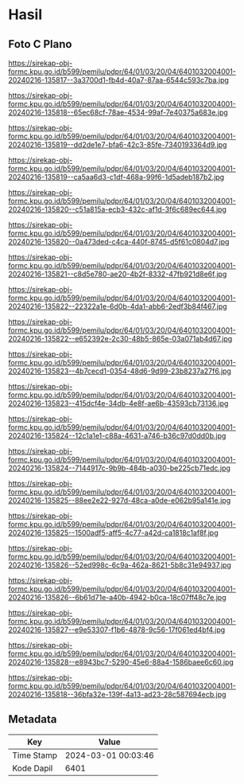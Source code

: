 # Hasil

## Foto C Plano

https://sirekap-obj-formc.kpu.go.id/b599/pemilu/pdpr/64/01/03/20/04/6401032004001-20240216-135817--3a3700d1-fb4d-40a7-87aa-6544c593c7ba.jpg

https://sirekap-obj-formc.kpu.go.id/b599/pemilu/pdpr/64/01/03/20/04/6401032004001-20240216-135818--65ec68cf-78ae-4534-99af-7e40375a683e.jpg

https://sirekap-obj-formc.kpu.go.id/b599/pemilu/pdpr/64/01/03/20/04/6401032004001-20240216-135819--dd2de1e7-bfa6-42c3-85fe-7340193364d9.jpg

https://sirekap-obj-formc.kpu.go.id/b599/pemilu/pdpr/64/01/03/20/04/6401032004001-20240216-135819--ca5aa6d3-c1df-468a-99f6-1d5adeb187b2.jpg

https://sirekap-obj-formc.kpu.go.id/b599/pemilu/pdpr/64/01/03/20/04/6401032004001-20240216-135820--c51a815a-ecb3-432c-af1d-3f6c689ec644.jpg

https://sirekap-obj-formc.kpu.go.id/b599/pemilu/pdpr/64/01/03/20/04/6401032004001-20240216-135820--0a473ded-c4ca-440f-8745-d5f61c0804d7.jpg

https://sirekap-obj-formc.kpu.go.id/b599/pemilu/pdpr/64/01/03/20/04/6401032004001-20240216-135821--c8d5e780-ae20-4b2f-8332-47fb921d8e6f.jpg

https://sirekap-obj-formc.kpu.go.id/b599/pemilu/pdpr/64/01/03/20/04/6401032004001-20240216-135822--22322a1e-6d0b-4da1-abb6-2edf3b84f467.jpg

https://sirekap-obj-formc.kpu.go.id/b599/pemilu/pdpr/64/01/03/20/04/6401032004001-20240216-135822--e652392e-2c30-48b5-865e-03a071ab4d67.jpg

https://sirekap-obj-formc.kpu.go.id/b599/pemilu/pdpr/64/01/03/20/04/6401032004001-20240216-135823--4b7cecd1-0354-48d6-9d99-23b8237a27f6.jpg

https://sirekap-obj-formc.kpu.go.id/b599/pemilu/pdpr/64/01/03/20/04/6401032004001-20240216-135823--415dcf4e-34db-4e8f-ae6b-43593cb73136.jpg

https://sirekap-obj-formc.kpu.go.id/b599/pemilu/pdpr/64/01/03/20/04/6401032004001-20240216-135824--12c1a1e1-c88a-4631-a746-b36c97d0dd0b.jpg

https://sirekap-obj-formc.kpu.go.id/b599/pemilu/pdpr/64/01/03/20/04/6401032004001-20240216-135824--7144917c-9b9b-484b-a030-be225cb71edc.jpg

https://sirekap-obj-formc.kpu.go.id/b599/pemilu/pdpr/64/01/03/20/04/6401032004001-20240216-135825--88ee2e22-927d-48ca-a0de-e062b95a141e.jpg

https://sirekap-obj-formc.kpu.go.id/b599/pemilu/pdpr/64/01/03/20/04/6401032004001-20240216-135825--1500adf5-aff5-4c77-a42d-ca1818c1af8f.jpg

https://sirekap-obj-formc.kpu.go.id/b599/pemilu/pdpr/64/01/03/20/04/6401032004001-20240216-135826--52ed998c-6c9a-462a-8621-5b8c31e94937.jpg

https://sirekap-obj-formc.kpu.go.id/b599/pemilu/pdpr/64/01/03/20/04/6401032004001-20240216-135826--6b61d71e-a40b-4942-b0ca-18c07ff48c7e.jpg

https://sirekap-obj-formc.kpu.go.id/b599/pemilu/pdpr/64/01/03/20/04/6401032004001-20240216-135827--e9e53307-f1b6-4878-9c56-17f061ed4bf4.jpg

https://sirekap-obj-formc.kpu.go.id/b599/pemilu/pdpr/64/01/03/20/04/6401032004001-20240216-135828--e8943bc7-5290-45e6-88a4-1586baee6c60.jpg

https://sirekap-obj-formc.kpu.go.id/b599/pemilu/pdpr/64/01/03/20/04/6401032004001-20240216-135818--36bfa32e-139f-4a13-ad23-28c587694ecb.jpg


## Metadata

| Key        | Value               |
| ---------- | ------------------- |
| Time Stamp | 2024-03-01 00:03:46 |
| Kode Dapil | 6401                |



